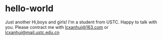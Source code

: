 # hello-world
Just another
Hi,boys and girls!
I'm a student from USTC.
Happy to talk with you.
Please contract me with lcxanhui@163.com or lcxanhui@mail.ustc.edu.cn

